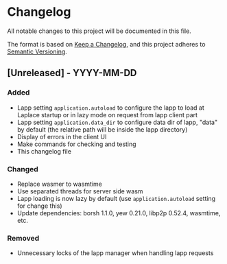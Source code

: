 # Changelog

All notable changes to this project will be documented in this file.

The format is based on [Keep a Changelog](https://keepachangelog.com/en/1.1.0/),
and this project adheres to [Semantic Versioning](https://semver.org/spec/v2.0.0.html).

## [Unreleased] - YYYY-MM-DD

### Added

- Lapp setting `application.autoload` to configure the lapp to load at Laplace startup or in lazy mode on request from lapp client part
- Lapp setting `application.data_dir` to configure data dir of lapp, "data" by default (the relative path will be inside the lapp directory)
- Display of errors in the client UI
- Make commands for checking and testing
- This changelog file

### Changed

- Replace wasmer to wasmtime
- Use separated threads for server side wasm
- Lapp loading is now lazy by default (use `application.autoload` setting for change this)
- Update dependencies: borsh 1.1.0, yew 0.21.0, libp2p 0.52.4, wasmtime, etc.

### Removed

- Unneсessary locks of the lapp manager when handling lapp requests

